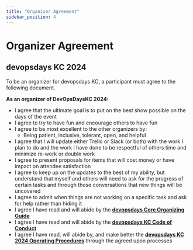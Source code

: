 ```yaml
---
title: "Organizer Agreement"
sidebar_position: 4
---
```


# Organizer Agreement
## devopsdays KC 2024

To be an organizer for devopsdays KC, a participant must agree to the following document.

**As an organizer of DevOpsDaysKC 2024:**

* I agree that the ultimate goal is to put on the best show possible on the days of the event
* I agree to try to have fun and encourage others to have fun
* I agree to be most excellent to the other organizers by:
  * Being patient, inclusive, tolerant, open, and helpful
* I agree that I will update either Trello or Slack (or both) with the work I plan to do and the
work I have done to be respectful of others time and minimize re-work or double work
* I agree to present proposals for items that will cost money or have impact on attendee
satisfaction  
* I agree to keep up on the updates to the best of my ability, but understand that myself
and others will need to ask for the progress of certain tasks and through those
conversations that new things will be uncovered
* I agree to admit when things are not working on a specific task and ask for help rather
than hiding it
* I agree I have read and will abide by the **[devopsdays Core Organizing Guide](https://www.devopsdays.org/organizing/)**
* I agree I have read and will abide by the **[devopsdays KC Code of Conduct](https://devopsdays.org/kansas-city/conduct/)**
* I agree I have read, will abide by, and make better the **[devopsdays KC 2024 Operating Procedures](./operating_procedures.md)** through the agreed upon processes
